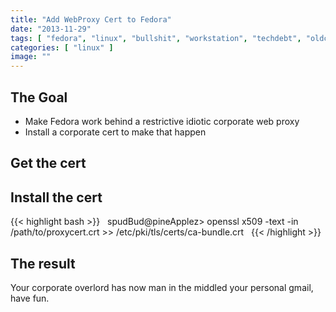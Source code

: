 ```yaml
---
title: "Add WebProxy Cert to Fedora"
date: "2013-11-29"
tags: [ "fedora", "linux", "bullshit", "workstation", "techdebt", "oldcorp" ]
categories: [ "linux" ]
image: ""
---
```


## The Goal

- Make Fedora work behind a restrictive idiotic corporate web proxy
- Install a corporate cert to make that happen



## Get the cert

## Install the cert

{{< highlight bash >}}
&nbsp;
spudBud@pineApplez> openssl x509 -text -in /path/to/proxycert.crt >> /etc/pki/tls/certs/ca-bundle.crt
&nbsp;
{{< /highlight >}}

## The result

Your corporate overlord has now man in the middled your personal gmail, have fun.
